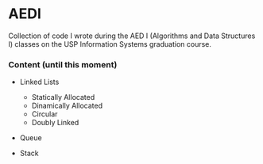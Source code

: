 # AEDI
Collection of code I wrote during the AED I (Algorithms and Data Structures I) classes on the USP Information Systems graduation course.

### Content (until this moment) ###
* Linked Lists
  * Statically Allocated
  * Dinamically Allocated
  * Circular
  * Doubly Linked

* Queue

* Stack
